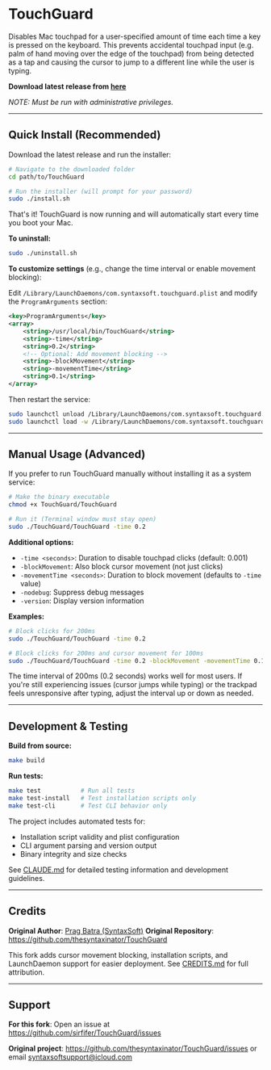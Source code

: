 # TouchGuard

Disables Mac touchpad for a user-specified amount of time each time a key is pressed on the keyboard. This prevents accidental touchpad input (e.g. palm of hand moving over the edge of the touchpad) from being detected as a tap and causing the cursor to jump to a different line while the user is typing.

**Download latest release from [here](https://github.com/thesyntaxinator/TouchGuard/releases)**

*NOTE: Must be run with administrative privileges.*

----------------
## Quick Install (Recommended)

Download the latest release and run the installer:

```bash
# Navigate to the downloaded folder
cd path/to/TouchGuard

# Run the installer (will prompt for your password)
sudo ./install.sh
```

That's it! TouchGuard is now running and will automatically start every time you boot your Mac.

**To uninstall:**
```bash
sudo ./uninstall.sh
```

**To customize settings** (e.g., change the time interval or enable movement blocking):

Edit `/Library/LaunchDaemons/com.syntaxsoft.touchguard.plist` and modify the `ProgramArguments` section:

```xml
<key>ProgramArguments</key>
<array>
    <string>/usr/local/bin/TouchGuard</string>
    <string>-time</string>
    <string>0.2</string>
    <!-- Optional: Add movement blocking -->
    <string>-blockMovement</string>
    <string>-movementTime</string>
    <string>0.1</string>
</array>
```

Then restart the service:
```bash
sudo launchctl unload /Library/LaunchDaemons/com.syntaxsoft.touchguard.plist
sudo launchctl load -w /Library/LaunchDaemons/com.syntaxsoft.touchguard.plist
```

----------------
## Manual Usage (Advanced)

If you prefer to run TouchGuard manually without installing it as a system service:

```bash
# Make the binary executable
chmod +x TouchGuard/TouchGuard

# Run it (Terminal window must stay open)
sudo ./TouchGuard/TouchGuard -time 0.2
```

**Additional options:**
- `-time <seconds>`: Duration to disable touchpad clicks (default: 0.001)
- `-blockMovement`: Also block cursor movement (not just clicks)
- `-movementTime <seconds>`: Duration to block movement (defaults to `-time` value)
- `-nodebug`: Suppress debug messages
- `-version`: Display version information

**Examples:**
```bash
# Block clicks for 200ms
sudo ./TouchGuard/TouchGuard -time 0.2

# Block clicks for 200ms and cursor movement for 100ms
sudo ./TouchGuard/TouchGuard -time 0.2 -blockMovement -movementTime 0.1
```

The time interval of 200ms (0.2 seconds) works well for most users. If you're still experiencing issues (cursor jumps while typing) or the trackpad feels unresponsive after typing, adjust the interval up or down as needed.

----------------
## Development & Testing

**Build from source:**
```bash
make build
```

**Run tests:**
```bash
make test           # Run all tests
make test-install   # Test installation scripts only
make test-cli       # Test CLI behavior only
```

The project includes automated tests for:
- Installation script validity and plist configuration
- CLI argument parsing and version output
- Binary integrity and size checks

See [CLAUDE.md](CLAUDE.md) for detailed testing information and development guidelines.

----------------
## Credits

**Original Author**: [Prag Batra (SyntaxSoft)](https://github.com/thesyntaxinator)
**Original Repository**: https://github.com/thesyntaxinator/TouchGuard

This fork adds cursor movement blocking, installation scripts, and LaunchDaemon support for easier deployment. See [CREDITS.md](CREDITS.md) for full attribution.

----------------
## Support

**For this fork**: Open an issue at https://github.com/sirfifer/TouchGuard/issues

**Original project**: https://github.com/thesyntaxinator/TouchGuard/issues or email syntaxsoftsupport@icloud.com

